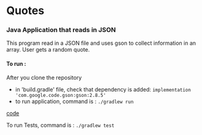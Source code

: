 # Quotes
### Java Application that reads in JSON
This program read in a JSON file and uses gson to collect information
in an array. User gets a random quote.
#### To run :

After you clone the repository
+ in 'build.gradle' file, check that dependency is added: 
`implementation 'com.google.code.gson:gson:2.8.5'`
+ to run application, command is : `./gradlew run`

[code](./src/main/java/quotes)

To run Tests, command is : `./gradlew test`